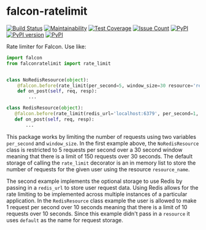 falcon-ratelimit
========

[![Build Status](https://travis-ci.org/piotrmaslanka/falcon-ratelimit.svg)](https://travis-ci.org/piotrmaslanka/falcon-ratelimit)
[![Maintainability](https://api.codeclimate.com/v1/badges/698296b5954d7cbdd0dc/maintainability)](https://codeclimate.com/github/piotrmaslanka/falcon-ratelimit/maintainability)
[![Test Coverage](https://api.codeclimate.com/v1/badges/698296b5954d7cbdd0dc/test_coverage)](https://codeclimate.com/github/piotrmaslanka/falcon-ratelimit/test_coverage)
[![Issue Count](https://codeclimate.com/github/piotrmaslanka/falcon-ratelimit/badges/issue_count.svg)](https://codeclimate.com/github/piotrmaslanka/falcon-ratelimit)
[![PyPI](https://img.shields.io/pypi/pyversions/falcon-ratelimit.svg)](https://pypi.python.org/pypi/falcon-ratelimit)
[![PyPI version](https://badge.fury.io/py/falcon-ratelimit.svg)](https://badge.fury.io/py/falcon-ratelimit)
[![PyPI](https://img.shields.io/pypi/implementation/falcon-ratelimit.svg)](https://pypi.python.org/pypi/falcon-ratelimit)

Rate limiter for Falcon. Use like:

```python
import falcon
from falconratelimit import rate_limit


class NoRedisResource(object):
    @falcon.before(rate_limit(per_second=5, window_size=30 resource='resource_name'))
    def on_post(self, req, resp):
        ...

class RedisResource(object):
   @falcon.before(rate_limit(redis_url='localhost:6379', per_second=1, window_size=10))
   def on_post(self, req, resp):
       ...
```

This package works by limiting the number of requests using two variables `per_second` and `window_size`. In the first example above, the `NoRedisResource` class is restricted to 5 requests per second over a 30 second window meaning that there is a limit of 150 requests over 30 seconds. The default storage of calling the `rate_limit` decorator is an in memory list to store the number of requests for the given user using the resource `resource_name`.

The second example implements the optional storage to use Redis by passing in a `redis_url` to store user request data. Using Redis allows for the rate limiting to be implemented across multiple instances of a particular application. In the `RedisResource` class example the user is allowed to make 1 request per second over 10 seconds meaning that there is a limit of 10 requests over 10 seconds. Since this example didn't pass in a `resource` it uses `default` as the name for request storage.